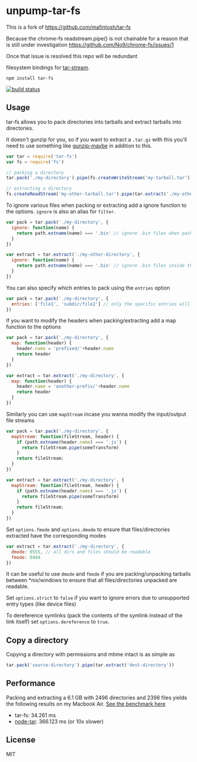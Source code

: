 # unpump-tar-fs

This is a fork of https://github.com/mafintosh/tar-fs

Because the chrome-fs readstream.pipe() is not chainable for a reason that is still under investigation 
https://github.com/No9/chrome-fs/issues/1 

Once that issue is resolved this repo will be redundant


filesystem bindings for [tar-stream](https://github.com/mafintosh/tar-stream).

```
npm install tar-fs
```

[![build status](https://secure.travis-ci.org/mafintosh/tar-fs.png)](http://travis-ci.org/mafintosh/tar-fs)

## Usage

tar-fs allows you to pack directories into tarballs and extract tarballs into directories.

It doesn't gunzip for you, so if you want to extract a `.tar.gz` with this you'll need to use something like [gunzip-maybe](https://github.com/mafintosh/gunzip-maybe) in addition to this.

``` js
var tar = require('tar-fs')
var fs = require('fs')

// packing a directory
tar.pack('./my-directory').pipe(fs.createWriteStream('my-tarball.tar'))

// extracting a directory
fs.createReadStream('my-other-tarball.tar').pipe(tar.extract('./my-other-directory'))
```

To ignore various files when packing or extracting add a ignore function to the options. `ignore` is also an alias for `filter`.

``` js
var pack = tar.pack('./my-directory', {
  ignore: function(name) {
    return path.extname(name) === '.bin' // ignore .bin files when packing
  }
})

var extract = tar.extract('./my-other-directory', {
  ignore: function(name) {
    return path.extname(name) === '.bin' // ignore .bin files inside the tarball when extracing
  }
})
```

You can also specify which entries to pack using the `entries` option

```js
var pack = tar.pack('./my-directory', {
  entries: ['file1', 'subdir/file2'] // only the specific entries will be packed
})
```

If you want to modify the headers when packing/extracting add a map function to the options

``` js
var pack = tar.pack('./my-directory', {
  map: function(header) {
    header.name = 'prefixed/'+header.name
    return header
  }
})

var extract = tar.extract('./my-directory', {
  map: function(header) {
    header.name = 'another-prefix/'+header.name
    return header
  }
})
```

Similarly you can use `mapStream` incase you wanna modify the input/output file streams

``` js
var pack = tar.pack('./my-directory', {
  mapStream: function(fileStream, header) {
    if (path.extname(header.name) === '.js') {
      return fileStream.pipe(someTransform)
    }
    return fileStream;
  }
})

var extract = tar.extract('./my-directory', {
  mapStream: function(fileStream, header) {
    if (path.extname(header.name) === '.js') {
      return fileStream.pipe(someTransform)
    }
    return fileStream;
  }
})
```

Set `options.fmode` and `options.dmode` to ensure that files/directories extracted have the corresponding modes

``` js
var extract = tar.extract('./my-directory', {
  dmode: 0555, // all dirs and files should be readable
  fmode: 0444
})
```

It can be useful to use `dmode` and `fmode` if you are packing/unpacking tarballs between *nix/windows to ensure that all files/directories unpacked are readable.

Set `options.strict` to `false` if you want to ignore errors due to unsupported entry types (like device files)

To dereference symlinks (pack the contents of the symlink instead of the link itself) set `options.dereference` to `true`.

## Copy a directory

Copying a directory with permissions and mtime intact is as simple as

``` js
tar.pack('source-directory').pipe(tar.extract('dest-directory'))
```

## Performance

Packing and extracting a 6.1 GB with 2496 directories and 2398 files yields the following results on my Macbook Air.
[See the benchmark here](https://gist.github.com/mafintosh/8102201)

* tar-fs: 34.261 ms
* [node-tar](https://github.com/isaacs/node-tar): 366.123 ms (or 10x slower)

## License

MIT
